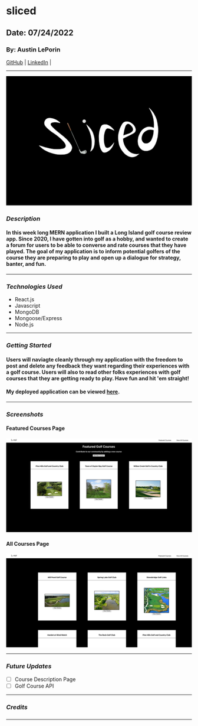 # sliced

## Date: 07/24/2022

### By: Austin LePorin

[GitHub](https://github.com/aleporin/golf_project) | [LinkedIn](https://www.linkedin.com/in/austin-leporin/) |

---

![Logo](/assets/Untitled%20135.PNG)

### **_Description_**

#### In this week long MERN application I built a Long Island golf course review app. Since 2020, I have gotten into golf as a hobby, and wanted to create a forum for users to be able to converse and rate courses that they have played. The goal of my application is to inform potential golfers of the course they are preparing to play and open up a dialogue for strategy, banter, and fun.

---

### **_Technologies Used_**

- React.js
- Javascript
- MongoDB
- Mongoose/Express
- Node.js

---

### **_Getting Started_**

#### Users will naviagte cleanly through my application with the freedom to post and delete any feedback they want regarding their experiences with a golf course. Users will also to read other folks experiences with golf courses that they are getting ready to play. Have fun and hit 'em straight!

#### My deployed application can be viewed [here](https://sliced.herokuapp.com/).

---

### **_Screenshots_**

#### Featured Courses Page

![Featured Courses Page](/assets/Screen%20Shot%202022-07-29%20at%201.30.04%20PM.png)

#### All Courses Page

![All Courses Page](/assets/Screen%20Shot%202022-07-29%20at%201.30.23%20PM.png)

---

### **_Future Updates_**

- [ ] Course Description Page
- [ ] Golf Course API

---

### **_Credits_**

#####

#####

#####

---
